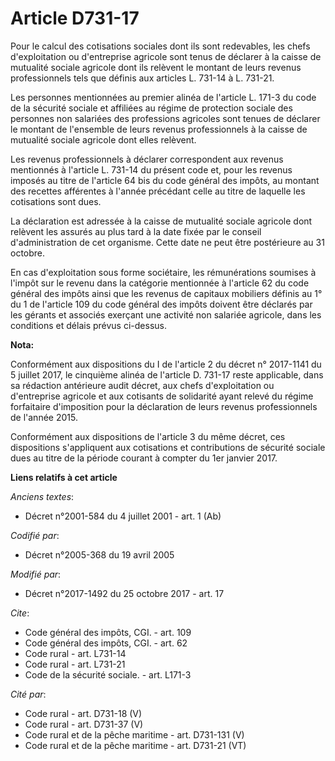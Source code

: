 # Article D731-17

Pour le calcul des cotisations sociales dont ils sont redevables, les chefs d'exploitation ou d'entreprise agricole sont
tenus de déclarer à la caisse de mutualité sociale agricole dont ils relèvent le montant de leurs revenus professionnels tels
que définis aux articles L. 731-14 à L. 731-21.

Les personnes mentionnées au premier alinéa de l'article L. 171-3 du code de la sécurité sociale et affiliées au régime de
protection sociale des personnes non salariées des professions agricoles sont tenues de déclarer le montant de l'ensemble de
leurs revenus professionnels à la caisse de mutualité sociale agricole dont elles relèvent.

Les revenus professionnels à déclarer correspondent aux revenus mentionnés à l'article L. 731-14 du présent code et, pour les
revenus imposés au titre de l'article 64 bis du code général des impôts, au montant des recettes afférentes à l'année
précédant celle au titre de laquelle les cotisations sont dues.

La déclaration est adressée à la caisse de mutualité sociale agricole dont relèvent les assurés au plus tard à la date fixée
par le conseil d'administration de cet organisme. Cette date ne peut être postérieure au 31 octobre.

En cas d'exploitation sous forme sociétaire, les rémunérations soumises à l'impôt sur le revenu dans la catégorie mentionnée
à l'article 62 du code général des impôts ainsi que les revenus de capitaux mobiliers définis au 1° du 1 de l'article 109 du
code général des impôts doivent être déclarés par les gérants et associés exerçant une activité non salariée agricole, dans
les conditions et délais prévus ci-dessus.

**Nota:**

Conformément aux dispositions du I de l'article 2 du décret n° 2017-1141 du 5 juillet 2017, le cinquième alinéa de l'article
D. 731-17 reste applicable, dans sa rédaction antérieure audit décret, aux chefs d'exploitation ou d'entreprise agricole et
aux cotisants de solidarité ayant relevé du régime forfaitaire d'imposition pour la déclaration de leurs revenus
professionnels de l'année 2015.

Conformément aux dispositions de l'article 3 du même décret, ces dispositions s'appliquent aux cotisations et contributions
de sécurité sociale dues au titre de la période courant à compter du 1er janvier 2017.

**Liens relatifs à cet article**

_Anciens textes_:

  - Décret n°2001-584 du 4 juillet 2001 - art. 1 (Ab)

_Codifié par_:

  - Décret n°2005-368 du 19 avril 2005

_Modifié par_:

  - Décret n°2017-1492 du 25 octobre 2017 - art. 17

_Cite_:

  - Code général des impôts, CGI. - art. 109
  - Code général des impôts, CGI. - art. 62
  - Code rural - art. L731-14
  - Code rural - art. L731-21
  - Code de la sécurité sociale. - art. L171-3

_Cité par_:

  - Code rural - art. D731-18 (V)
  - Code rural - art. D731-37 (V)
  - Code rural et de la pêche maritime - art. D731-131 (V)
  - Code rural et de la pêche maritime - art. D731-21 (VT)
